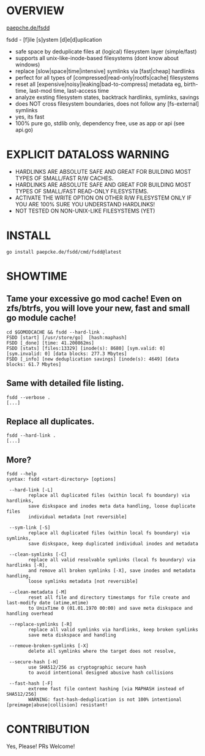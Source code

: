 # OVERVIEW 

[paepche.de/fsdd](https://paepcke.de/fsdd)

fsdd - [f]ile [s]ystem [d]e[d]uplication

- safe space by deduplicate files at (logical) filesystem layer (simple/fast)
- supports all unix-like-inode-based filesystems (dont know about windows)
- replace [slow|space|time|intensive] symlinks via [fast|cheap] hardlinks
- perfect for all types of [compressed|read-only|rootfs|cache] filesystems 
- reset all [expensive|noisy|leaking|bad-to-compress] metadata eg, birth-time, last-mod time, last-access time
- analyze exsting filesystem states, backtrack hardlinks, symlinks, savings 
- does NOT cross filesystem boundaries, does not follow any [fs-external] symlinks 
- yes, its fast 
- 100% pure go, stdlib only, dependency free, use as app or api (see api.go)

# EXPLICIT DATALOSS WARNING

- HARDLINKS ARE ABSOLUTE SAFE AND GREAT FOR BUILDING MOST TYPES OF SMALL/FAST R/W CACHES.
- HARDLINKS ARE ABSOLUTE SAFE AND GREAT FOR BUILDING MOST TYPES OF SMALL/FAST READ-ONLY FILESYSTEMS.
- ACTIVATE THE WRITE OPTION ON OTHER R/W FILESYSTEM ONLY IF YOU ARE 100% SURE YOU UNDERSTAND HARDLINKS!
- NOT TESTED ON NON-UNIX-LIKE FILESYSTEMS (YET)

# INSTALL

```
go install paepcke.de/fsdd/cmd/fsdd@latest
```

# SHOWTIME 

## Tame your excessive go mod cache! Even on zfs/btrfs, you will love your new, fast and small go module cache!
``` Shell
cd $GOMODCACHE && fsdd --hard-link . 
FSDD [start] [/usr/store/go]  [hash:maphash] 
FSDD [_done] [time: 41.200862ms]
FSDD [stats] [files:13329] [inode(s): 8680] [sym.valid: 0] [sym.invalid: 0] [data blocks: 277.3 Mbytes]
FSDD [_info] [new deduplication savings] [inode(s): 4649] [data blocks: 61.7 Mbytes]
``` 

## Same with detailed file listing.
``` Shell
fsdd --verbose . 
[...]
```

## Replace all duplicates.

``` Shell
fsdd --hard-link . 
[...]
```

## More?

``` Shell
fsdd --help 
syntax: fsdd <start-directory> [options]

 --hard-link [-L]
		replace all duplicated files (within local fs boundary) via hardlinks,
		save diskspace and inodes meta data handling, loose duplicate files
		individual metadata [not reversible]

 --sym-link [-S]
		replace all duplicated files (within local fs boundary) via symlinks,
		save diskspace, keep duplicated individual inodes and metadata

 --clean-symlinks [-C]
		replace all valid resolvable symlinks (local fs boundary) via hardlinks [-R],
		and remove all broken symlinks [-X], save inodes and metadata handling,
 		loose symlinks metadata [not reversible]

 --clean-metadata [-M]
		reset all file and directory timestamps for file create and last-modify date (atime,mtime)
		to UnixTime 0 (01.01.1970 00:00) and save meta diskspace and handling overhead

 --replace-symlinks [-R]
		replace all valid symlinks via hardlinks, keep broken symlinks
		save meta diskspace and handling

 --remove-broken-symlinks [-X]
		delete all symlinks where the target does not resolve,

 --secure-hash [-H]
		use SHA512/256 as cryptographic secure hash
		to avoid intentional designed abusive hash collisions

 --fast-hash [-F]
		extreme fast file content hashing [via MAPHASH instead of SHA512/256]
		WARNING: fast-hash-deduplication is not 100% intentional [preimage|abuse|collision] resistant!
```

# CONTRIBUTION

Yes, Please! PRs Welcome! 
